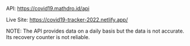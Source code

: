API: https://covid19.mathdro.id/api

Live Site: https://covid19-tracker-2022.netlify.app/

NOTE: The API provides data on a daily basis but the data is not accurate. Its recovery counter is not reliable.